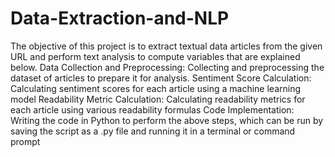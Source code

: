 # Data-Extraction-and-NLP
The objective of this project is to extract textual data articles from the given URL and perform text analysis to compute variables that are explained below. 
Data Collection and Preprocessing: Collecting and preprocessing the dataset of articles to prepare it for analysis.
Sentiment Score Calculation: Calculating sentiment scores for each article using a machine learning model
Readability Metric Calculation: Calculating readability metrics for each article using various readability formulas
Code Implementation: Writing the code in Python to perform the above steps, which can be run by saving the script as a .py file and running it in a terminal or command prompt

